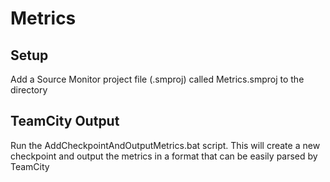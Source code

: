 # Metrics #

## Setup ##
Add a Source Monitor project file (.smproj) called Metrics.smproj to the directory

## TeamCity Output ##
Run the AddCheckpointAndOutputMetrics.bat script. This will create a new checkpoint and
output the metrics in a format that can be easily parsed by TeamCity 